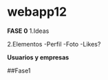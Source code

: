 # webapp12

**FASE 0**
1.Ideas

2.Elementos
 -Perfil
 -Foto
 -Likes?
 
 __Usuarios y empresas__
 
 ##Fase1
